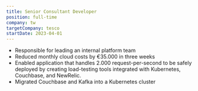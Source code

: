 ```yaml
---
title: Senior Consultant Developer
position: full-time
company: tw
targetCompany: tesco
startDate: 2023-04-01
---
```

- Responsible for leading an internal platform team
- Reduced monthly cloud costs by €35.000 in three weeks
- Enabled application that handles 2.000 request-per-second to be safely
  deployed by creating load-testing tools integrated with Kubernetes, Couchbase,
  and NewRelic.
- Migrated Couchbase and Kafka into a Kubernetes cluster
